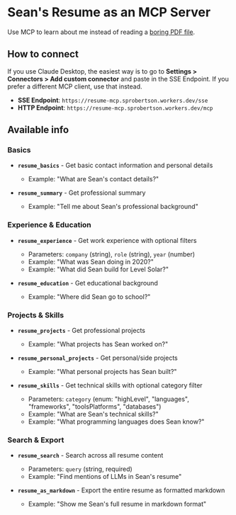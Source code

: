 # Sean's Resume as an MCP Server

Use MCP to learn about me instead of reading a [boring PDF file](https://spro.ai/resume.pdf).

## How to connect

If you use Claude Desktop, the easiest way is to go to **Settings > Connectors > Add custom connector** and paste in the SSE Endpoint. If you prefer a different MCP client, use that instead.

- **SSE Endpoint**: `https://resume-mcp.sprobertson.workers.dev/sse`
- **HTTP Endpoint**: `https://resume-mcp.sprobertson.workers.dev/mcp`

## Available info

### Basics
- **`resume_basics`** - Get basic contact information and personal details
  - Example: "What are Sean's contact details?"

- **`resume_summary`** - Get professional summary
  - Example: "Tell me about Sean's professional background"

### Experience & Education
- **`resume_experience`** - Get work experience with optional filters
  - Parameters: `company` (string), `role` (string), `year` (number)
  - Example: "What was Sean doing in 2020?"
  - Example: "What did Sean build for Level Solar?"

- **`resume_education`** - Get educational background
  - Example: "Where did Sean go to school?"

### Projects & Skills
- **`resume_projects`** - Get professional projects
  - Example: "What projects has Sean worked on?"

- **`resume_personal_projects`** - Get personal/side projects
  - Example: "What personal projects has Sean built?"

- **`resume_skills`** - Get technical skills with optional category filter
  - Parameters: `category` (enum: "highLevel", "languages", "frameworks", "toolsPlatforms", "databases")
  - Example: "What are Sean's technical skills?"
  - Example: "What programming languages does Sean know?"

### Search & Export
- **`resume_search`** - Search across all resume content
  - Parameters: `query` (string, required)
  - Example: "Find mentions of LLMs in Sean's resume"

- **`resume_as_markdown`** - Export the entire resume as formatted markdown
  - Example: "Show me Sean's full resume in markdown format"

